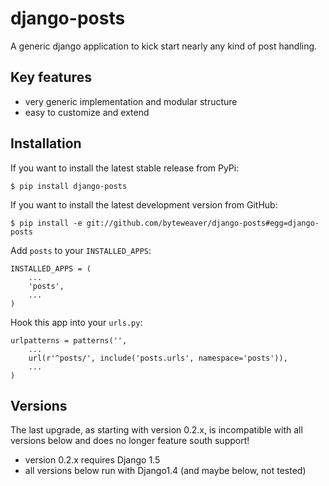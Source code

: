 django-posts
============

A generic django application to kick start nearly any kind of post handling.

## Key features

* very generic implementation and modular structure
* easy to customize and extend

## Installation

If you want to install the latest stable release from PyPi:

    $ pip install django-posts

If you want to install the latest development version from GitHub:

    $ pip install -e git://github.com/byteweaver/django-posts#egg=django-posts

Add `posts` to your `INSTALLED_APPS`:

    INSTALLED_APPS = (
        ...
        'posts',
        ...
    )

Hook this app into your ``urls.py``:

    urlpatterns = patterns('',
        ...
        url(r'^posts/', include('posts.urls', namespace='posts')),
        ...
    )

## Versions

The last upgrade, as starting with version 0.2.x, is incompatible with all versions below and does no longer feature south support!

- version 0.2.x requires Django 1.5
- all versions below run with Django1.4 (and maybe below, not tested)
